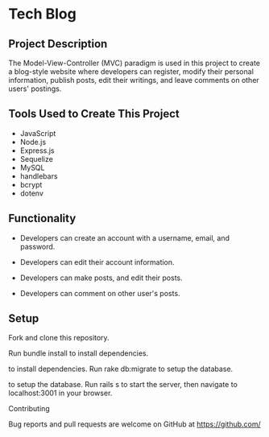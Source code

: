 # Tech Blog

## Project Description

The Model-View-Controller (MVC) paradigm is used in this project to create a blog-style website where developers can register, modify their personal information, publish posts, edit their writings, and leave comments on other users' postings.

## Tools Used to Create This Project

-   JavaScript
-   Node.js
-   Express.js
-   Sequelize
-   MySQL
-   handlebars
-   bcrypt
-   dotenv

## Functionality

-   Developers can create an account with a username, email, and password.

-   Developers can edit their account information.

-   Developers can make posts, and edit their posts.

-   Developers can comment on other user's posts.

## Setup

Fork and clone this repository.

Run bundle install to install dependencies.

to install dependencies. Run rake db:migrate to setup the database.

to setup the database. Run rails s to start the server, then navigate to localhost:3001 in your browser.

Contributing

Bug reports and pull requests are welcome on GitHub at https://github.com/
